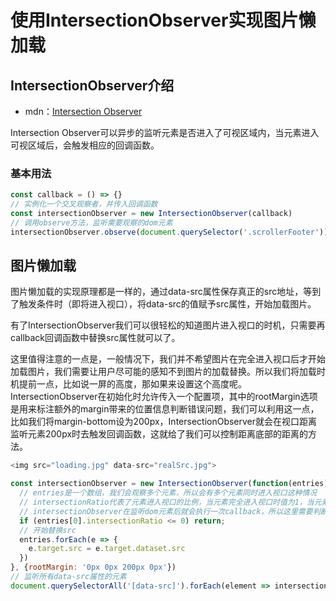 # 使用IntersectionObserver实现图片懒加载

## IntersectionObserver介绍

- mdn：[Intersection Observer](https://developer.mozilla.org/zh-CN/docs/Web/API/IntersectionObserver)

Intersection Observer可以异步的监听元素是否进入了可视区域内，当元素进入可视区域后，会触发相应的回调函数。

### 基本用法

```javascript
const callback = () => {}
// 实例化一个交叉观察者，并传入回调函数
const intersectionObserver = new IntersectionObserver(callback)
// 调用observe方法，监听需要观察的dom元素
intersectionObserver.observe(document.querySelector('.scrollerFooter'))
```



## 图片懒加载

图片懒加载的实现原理都是一样的，通过data-src属性保存真正的src地址，等到了触发条件时（即将进入视口），将data-src的值赋予src属性，开始加载图片。

有了IntersectionObserver我们可以很轻松的知道图片进入视口的时机，只需要再callback回调函数中替换src属性就可以了。

这里值得注意的一点是，一般情况下，我们并不希望图片在完全进入视口后才开始加载图片，我们需要让用户尽可能的感知不到图片的加载替换。所以我们将加载时机提前一点，比如说一屏的高度，那如果来设置这个高度呢。IntersectionObserver在初始化时允许传入一个配置项，其中的rootMargin选项是用来标注额外的margin带来的位置信息判断错误问题，我们可以利用这一点，比如我们将margin-bottom设为200px，IntersectionObserver就会在视口距离监听元素200px时去触发回调函数，这就给了我们可以控制距离底部的距离的方法。

```javascript
<img src="loading.jpg" data-src="realSrc.jpg">

const intersectionObserver = new IntersectionObserver(function(entries) {
  // entries是一个数组，我们会观察多个元素，所以会有多个元素同时进入视口这种情况
  // intersectionRatio代表了元素进入视口的比例，当元素完全进入视口时值为1，当元素没有进入视口时值为0
  // intersectionObserver在监听dom元素后就会执行一次callback，所以这里需要判断一下
  if (entries[0].intersectionRatio <= 0) return;
  // 开始替换src
  entries.forEach(e => {
    e.target.src = e.target.dataset.src
  })
}, {rootMargin: '0px 0px 200px 0px'})
// 监听所有data-src属性的元素
document.querySelectorAll('[data-src]').forEach(element => intersectionObserver.observe(element))
```

